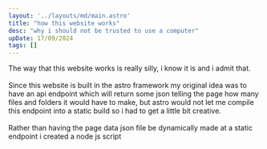 ```yaml
---
layout: '../layouts/md/main.astro'
title: "how this website works"
desc: "why i should not be trusted to use a computer"
upDate: 17/09/2024
tags: []
---
```

The way that this website works is really silly, i know it is and i admit that.
<br><br>
Since this website is built in the astro framework my original idea was to have an api endpoint which will return some json telling the page how many files and folders it would have to make, but astro would not let me compile this endpoint into a static build so i had to get a little bit creative.
<br><br>
Rather than having the page data json file be dynamically made at a static endpoint i created a node js script